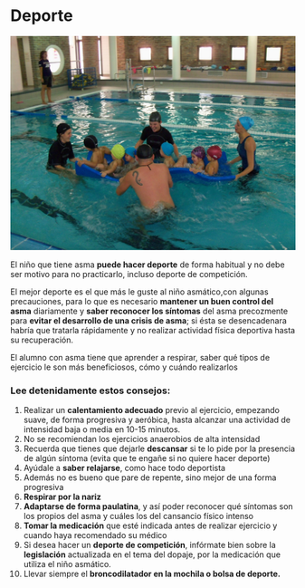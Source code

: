 # Deporte


![Fig.3.15. CRA "Tastavins". Deporte y salud. RAEPS.](img/M3_15.JPG)

El niño que tiene asma **puede hacer deporte** de forma habitual y no debe ser motivo para no practicarlo, incluso deporte de competición.

El mejor deporte es el que más le guste al niño asmático,con algunas precauciones, para lo que es necesario **mantener un buen control del asma** diariamente y **saber reconocer los síntomas** del asma precozmente para **evitar el desarrollo de una crisis de asma**; si ésta se desencadenara habría que tratarla rápidamente y no realizar actividad física deportiva hasta su recuperación.

El alumno con asma tiene que aprender a respirar, saber qué tipos de ejercicio le son más beneficiosos, cómo y cuándo realizarlos

### **Lee detenidamente estos consejos:**

1.  Realizar un **calentamiento adecuado** previo al ejercicio, empezando suave, de forma progresiva y aeróbica, hasta alcanzar una actividad de intensidad baja o media en 10-15 minutos.
2.  No se recomiendan los ejercicios anaerobios de alta intensidad
3.  Recuerda que tienes que dejarle **descansar** si te lo pide por la presencia de algún síntoma (evita que te engañe si no quiere hacer deporte)
4.  Ayúdale a **saber relajarse**, como hace todo deportista
5.  Además no es bueno que pare de repente, sino mejor de una forma progresiva
6.  **Respirar por la nariz**
7.  **Adaptarse de forma paulatina**, y así poder reconocer qué síntomas son los propios del asma y cuáles los del cansancio físico intenso
8.  **Tomar la medicación** que esté indicada antes de realizar ejercicio y cuando haya recomendado su médico
9.  Si desea hacer un **deporte de competición**, infórmate bien sobre la **legislación** actualizada en el tema del dopaje, por la medicación que utiliza el niño asmático.
10.  Llevar siempre el **broncodilatador en la mochila o bolsa de deporte.**


